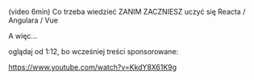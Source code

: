 (video 6min) Co trzeba wiedzieć ZANIM ZACZNIESZ uczyć się Reacta / Angulara / Vue

A więc...

oglądaj od 1:12, bo wcześniej treści sponsorowane:

https://www.youtube.com/watch?v=KkdY8X61K9g